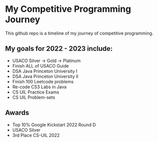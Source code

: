 <h1>My Competitive Programming Journey</h1>
<p>This github repo is a timeline of my journey of competitive programming.</p>

<h2>My goals for 2022 - 2023 include: </h2>
<ul>
    <li>USACO Silver -> Gold -> Platinum</li>
    <li>Finish ALL of USACO Guide</li>
    <li>DSA Java Princeton University I</li>
    <li>DSA Java Princeton University II</li>
    <li>Finish 100 Leetcode problems</li>
    <li>Re-code CS3 Labs in Java</li>
    <li>CS UIL Practice Exams</li>
    <li>CS UIL Problem-sets</li>
</ul>

<h2>Awards</h2>
<ul>
    <li>Top 10% Google Kickstart 2022 Round D</li>
    <li>USACO Silver</li>
    <li>3rd Place CS-UIL 2022</li>
</ul>

